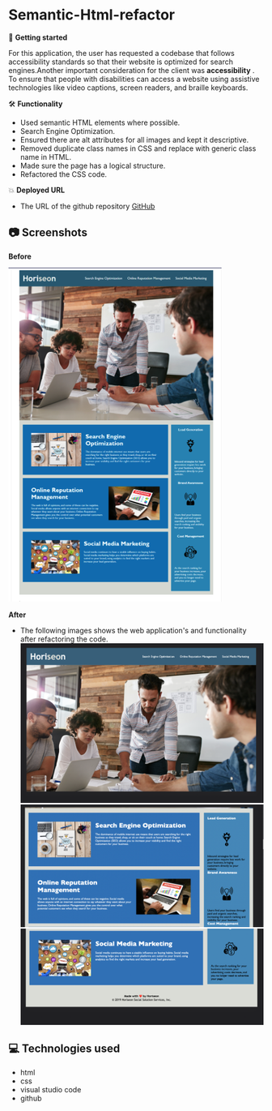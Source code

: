 # Semantic-Html-refactor

🏁 **Getting started**

For this application, the user has requested a codebase that follows accessibility standards
so that their website is optimized for search engines.Another important consideration for the client was **accessibility** . To ensure that people with disabilities can access a website using assistive technologies like video captions, screen readers, and braille keyboards.

🛠 **Functionality**

- Used semantic HTML elements where possible.
- Search Engine Optimization.
- Ensured there are alt attributes for all images and kept it descriptive.
- Removed duplicate class names in CSS and replace with generic class name in HTML.
- Made sure the page has a logical structure.
- Refactored the CSS code.

💥 **Deployed URL**

- The URL of the github repository [GitHub](https://estera09-ux.github.io/Semantic-Html-refactor/)

## 📷 Screenshots

**Before**

![project-screenshot](./assets/images/screenshots/before.png)

**After**

- The following images shows the web application's and functionality after refactoring the code.
  ![project-screenshot](./assets/images/screenshots/header-image.png)
  ![desktop-screenshot](./assets/images/screenshots/main-image.png)
  ![desktop-screenshot](./assets/images/screenshots/footer-img.png)

## 💻 Technologies used

- html
- css
- visual studio code
- github
